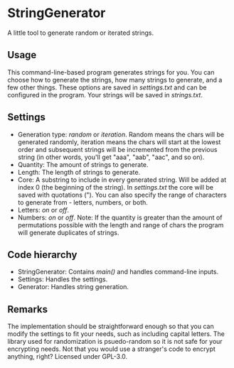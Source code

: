 # StringGenerator
A little tool to generate random or iterated strings.

## Usage
This command-line-based program generates strings for you. You can choose how to generate the strings, how many strings to generate, and a few other things.
These options are saved in *settings.txt* and can be configured in the program. Your strings will be saved in *strings.txt*.

## Settings
* Generation type: *random* or *iteration*. Random means the chars will be generated randomly, iteration means the chars will start at the lowest order and subsequent strings will be incremented from the previous string (in other words, you'll get "aaa", "aab", "aac", and so on).
* Quantity: The amount of strings to generate.
* Length: The length of strings to generate.
* Core: A substring to include in every generated string. Will be added at index 0 (the beginning of the string). In *settings.txt* the core will be saved with quotations (").
You can also specify the range of characters to generate from - letters, numbers, or both.
* Letters: *on* or *off*.
* Numbers: *on* or *off*.
Note: If the quantity is greater than the amount of permutations possible with the length and range of chars the program will generate duplicates of strings.

## Code hierarchy
* StringGenerator: Contains *main()* and handles command-line inputs.
* Settings: Handles the settings.
* Generator: Handles string generation.

## Remarks
The implementation should be straightforward enough so that you can modify the settings to fit your needs, such as including capital letters.
The library used for randomization is psuedo-random so it is not safe for your encrypting needs. Not that you would use a stranger's code to encrypt anything, right?
Licensed under GPL-3.0.
